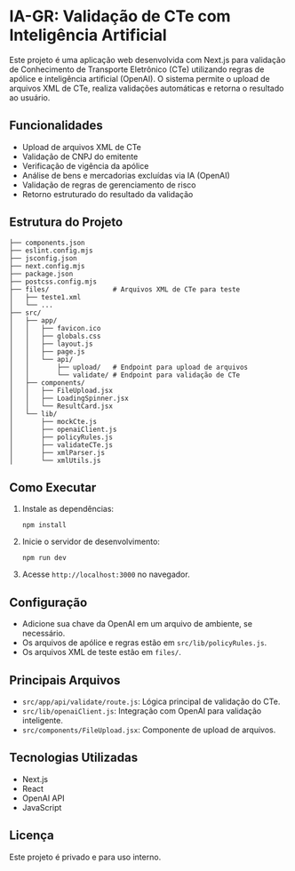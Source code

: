 # IA-GR: Validação de CTe com Inteligência Artificial

Este projeto é uma aplicação web desenvolvida com Next.js para validação de Conhecimento de Transporte Eletrônico (CTe) utilizando regras de apólice e inteligência artificial (OpenAI). O sistema permite o upload de arquivos XML de CTe, realiza validações automáticas e retorna o resultado ao usuário.

## Funcionalidades
- Upload de arquivos XML de CTe
- Validação de CNPJ do emitente
- Verificação de vigência da apólice
- Análise de bens e mercadorias excluídas via IA (OpenAI)
- Validação de regras de gerenciamento de risco
- Retorno estruturado do resultado da validação

## Estrutura do Projeto
```
├── components.json
├── eslint.config.mjs
├── jsconfig.json
├── next.config.mjs
├── package.json
├── postcss.config.mjs
├── files/                # Arquivos XML de CTe para teste
│   ├── teste1.xml
│   └── ...
├── src/
│   ├── app/
│   │   ├── favicon.ico
│   │   ├── globals.css
│   │   ├── layout.js
│   │   ├── page.js
│   │   └── api/
│   │       ├── upload/   # Endpoint para upload de arquivos
│   │       └── validate/ # Endpoint para validação de CTe
│   ├── components/
│   │   ├── FileUpload.jsx
│   │   ├── LoadingSpinner.jsx
│   │   └── ResultCard.jsx
│   └── lib/
│       ├── mockCte.js
│       ├── openaiClient.js
│       ├── policyRules.js
│       ├── validateCTe.js
│       ├── xmlParser.js
│       └── xmlUtils.js
```

## Como Executar
1. Instale as dependências:
   ```pwsh
   npm install
   ```
2. Inicie o servidor de desenvolvimento:
   ```pwsh
   npm run dev
   ```
3. Acesse `http://localhost:3000` no navegador.

## Configuração
- Adicione sua chave da OpenAI em um arquivo de ambiente, se necessário.
- Os arquivos de apólice e regras estão em `src/lib/policyRules.js`.
- Os arquivos XML de teste estão em `files/`.

## Principais Arquivos
- `src/app/api/validate/route.js`: Lógica principal de validação do CTe.
- `src/lib/openaiClient.js`: Integração com OpenAI para validação inteligente.
- `src/components/FileUpload.jsx`: Componente de upload de arquivos.

## Tecnologias Utilizadas
- Next.js
- React
- OpenAI API
- JavaScript

## Licença
Este projeto é privado e para uso interno.
